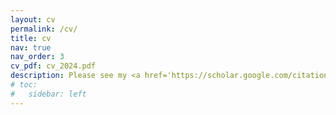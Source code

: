 ```yaml
---
layout: cv
permalink: /cv/
title: cv
nav: true
nav_order: 3
cv_pdf: cv_2024.pdf
description: Please see my <a href='https://scholar.google.com/citations?user=29FPauoAAAAJ&hl=en' style='color:#0B5394;'>Google Scholar</a> for an up-to-date list of publications.
# toc:
#   sidebar: left
---
```

